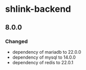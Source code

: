 # shlink-backend

## 8.0.0

### Changed

- dependency of mariadb to 22.0.0
- dependency of mysql to 14.0.0
- dependency of redis to 22.0.1
